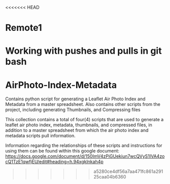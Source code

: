<<<<<<< HEAD
# Remote1
Working with pushes and pulls in git bash
=======
# AirPhoto-Index-Metadata
Contains python script for generating a Leaflet Air Photo Index and Metadata from a master spreadsheet. Also contains other scripts from the project, including generating Thumbnails, and Compressing files

This collection contains a total of four(4) scripts that are used to generate a leaflet air photo index, metadata, thumbnails, and compressed files, in addition to a master spreadsheet from which the air photo index and metadata scripts pull information.

Information regarding the relationships of these scripts and instructions for using them can be found within this google document: https://docs.google.com/document/d/150ImV4zPiGUekiun7wcQVyS1IVA4zocQ1TzE1qwfjEU/edit#heading=h.94xgklnkah4p

>>>>>>> a5280ce4df56a7aa471fc861a29125caa04b6360

